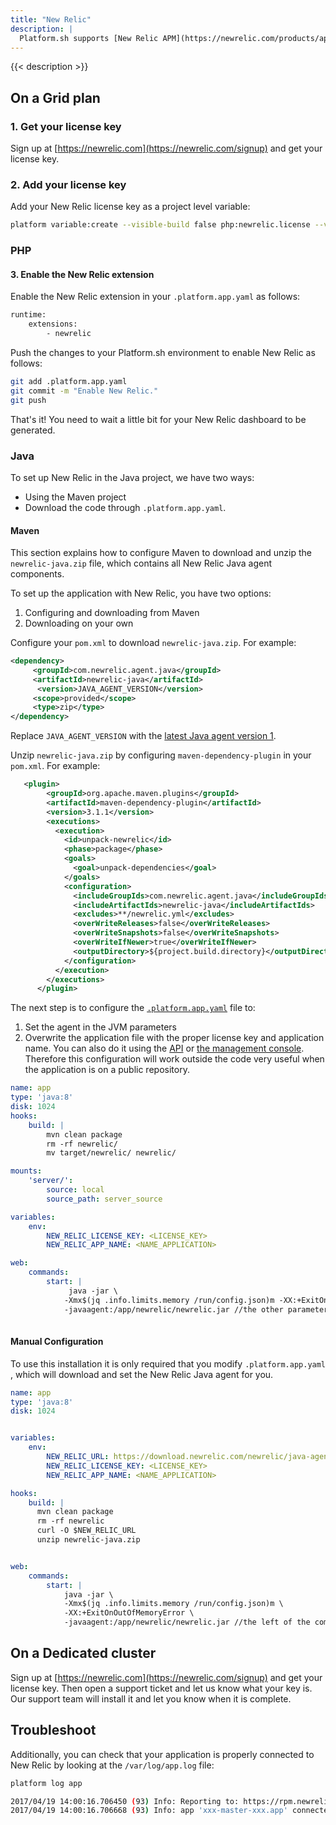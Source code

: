 ```yaml
---
title: "New Relic"
description: |
  Platform.sh supports [New Relic APM](https://newrelic.com/products/application-monitoring) for profiling PHP and Java applications. These instructions do not apply to other languages.
---
```


{{< description >}}

## On a Grid plan

### 1. Get your license key

Sign up at [https://newrelic.com](https://newrelic.com/signup) and get your license key.

### 2. Add your license key

Add your New Relic license key as a project level variable:

```bash
platform variable:create --visible-build false php:newrelic.license --value '<your-new-relic-license-key>'
```

###  PHP

#### 3. Enable the New Relic extension

Enable the New Relic extension in your `.platform.app.yaml` as follows:

```bash
runtime:
    extensions:
        - newrelic
```

Push the changes to your Platform.sh environment to enable New Relic as follows:

```bash
git add .platform.app.yaml
git commit -m "Enable New Relic."
git push
```

That's it! You need to wait a little bit for your New Relic dashboard to be generated.



### Java



To set up New Relic in the Java project, we have two ways:

- Using the Maven project
- Download the code through `.platform.app.yaml`.

#### Maven

This section explains how to configure Maven to download and unzip the `newrelic-java.zip` file, which contains all New Relic Java agent components.

To set up the application with New Relic, you have two options:


1. Configuring and downloading from Maven
2. Downloading on your own

Configure your `pom.xml` to download `newrelic-java.zip`. For example:

```xml
<dependency>
     <groupId>com.newrelic.agent.java</groupId>
     <artifactId>newrelic-java</artifactId>
      <version>JAVA_AGENT_VERSION</version>
     <scope>provided</scope>
     <type>zip</type>
</dependency>
```



Replace `JAVA_AGENT_VERSION` with the [latest Java agent version 1](https://docs.newrelic.com/docs/agents/java-agent/getting-started/java-release-notes).

Unzip `newrelic-java.zip` by configuring `maven-dependency-plugin` in your `pom.xml`. For example:

```xml
   <plugin>
        <groupId>org.apache.maven.plugins</groupId>
        <artifactId>maven-dependency-plugin</artifactId>
        <version>3.1.1</version>
        <executions>
          <execution>
            <id>unpack-newrelic</id>
            <phase>package</phase>
            <goals>
              <goal>unpack-dependencies</goal>
            </goals>
            <configuration>
              <includeGroupIds>com.newrelic.agent.java</includeGroupIds>
              <includeArtifactIds>newrelic-java</includeArtifactIds>
              <excludes>**/newrelic.yml</excludes>
              <overWriteReleases>false</overWriteReleases>
              <overWriteSnapshots>false</overWriteSnapshots>
              <overWriteIfNewer>true</overWriteIfNewer>
              <outputDirectory>${project.build.directory}</outputDirectory>
            </configuration>
          </execution>
        </executions>
      </plugin>
```

The next step is to configure the [`.platform.app.yaml`](/configuration/app/_index.md) file to:

1. Set the agent in the JVM parameters
2. Overwrite the application file with the proper license key and application name. You can also do it using the [API](/development/variables.md) or [the management console](/administration/web/configure-project.md#variables). Therefore this configuration will work outside the code very useful when the application is on a public repository.

```yaml
name: app
type: 'java:8'
disk: 1024
hooks:
    build: |
        mvn clean package
        rm -rf newrelic/
        mv target/newrelic/ newrelic/

mounts:
    'server/':
        source: local
        source_path: server_source

variables:
    env:
        NEW_RELIC_LICENSE_KEY: <LICENSE_KEY>
        NEW_RELIC_APP_NAME: <NAME_APPLICATION>

web:
    commands:
        start: |
             java -jar \
            -Xmx$(jq .info.limits.memory /run/config.json)m -XX:+ExitOnOutOfMemoryError \
            -javaagent:/app/newrelic/newrelic.jar //the other parameters here
            
```



#### Manual Configuration

To use this installation it is only required that you modify `.platform.app.yaml` , which will download and set the New Relic Java agent for you.



```yaml
name: app
type: 'java:8'
disk: 1024


variables:
    env:
        NEW_RELIC_URL: https://download.newrelic.com/newrelic/java-agent/newrelic-agent/current/newrelic-java.zip
        NEW_RELIC_LICENSE_KEY: <LICENSE_KEY>
        NEW_RELIC_APP_NAME: <NAME_APPLICATION>

hooks:
    build: |
      mvn clean package
      rm -rf newrelic
      curl -O $NEW_RELIC_URL
      unzip newrelic-java.zip


web:
    commands:
        start: |
            java -jar \
            -Xmx$(jq .info.limits.memory /run/config.json)m \
            -XX:+ExitOnOutOfMemoryError \
            -javaagent:/app/newrelic/newrelic.jar //the left of the commands here
```



## On a Dedicated cluster

Sign up at [https://newrelic.com](https://newrelic.com/signup) and get your license key.  Then open a support ticket and let us know what your key is.  Our support team will install it and let you know when it is complete.

## Troubleshoot

Additionally, you can check that your application is properly connected to New Relic by looking at the `/var/log/app.log` file:

```bash
platform log app

2017/04/19 14:00:16.706450 (93) Info: Reporting to: https://rpm.newrelic.com/accounts/xxx/applications/xxx
2017/04/19 14:00:16.706668 (93) Info: app 'xxx-master-xxx.app' connected with run id 'xxx'
```
